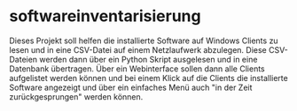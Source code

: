 # softwareinventarisierung

Dieses Projekt soll helfen die installierte Software auf Windows Clients zu lesen und in eine CSV-Datei auf einem Netzlaufwerk abzulegen. 
Diese CSV-Dateien werden dann über ein Python Skript ausgelesen und in eine Datenbank übertragen. 
Über ein Webinterface sollen dann alle Clients aufgelistet werden können und bei einem Klick auf die Clients die installierte Software angezeigt und über ein einfaches Menü auch "in der Zeit zurückgesprungen" werden können.

